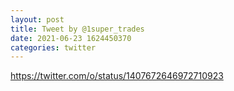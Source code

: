```yaml
--- 
layout: post 
title: Tweet by @1super_trades 
date: 2021-06-23 1624450370 
categories: twitter 
--- 
```

https://twitter.com/o/status/1407672646972710923